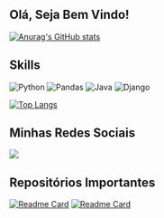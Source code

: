 ## Olá, Seja Bem Vindo!
[![Anurag's GitHub stats](https://github-readme-stats.vercel.app/api?username=antonioscript&show_icons=true&theme=tokyonight)](https://github.com/antonioscript/github-readme-stats)
## Skills
![Python](https://img.shields.io/badge/Python-FFD43B?style=for-the-badge&logo=python&logoColor=blue)
![Pandas](https://img.shields.io/badge/Pandas-2C2D72?style=for-the-badge&logo=pandas&logoColor=white)
![Java](https://img.shields.io/badge/Java-ED8B00?style=for-the-badge&logo=java&logoColor=white)
![Django](https://img.shields.io/badge/Django-092E20?style=for-the-badge&logo=django&logoColor=green)


[![Top Langs](https://github-readme-stats.vercel.app/api/top-langs/?username=antonioscript&layout=compact&theme=tokyonight)](https://github.com/anuraghazra/github-readme-stats)

## Minhas Redes Sociais
[<img src="https://img.shields.io/badge/LinkedIn-0077B5?style=for-the-badge&logo=linkedin&logoColor=white">](https://www.linkedin.com/in/antoniorochadevs/)

## Repositórios Importantes
[![Readme Card](https://github-readme-stats.vercel.app/api/pin/?username=antonioscript&repo=Python&theme=tokyonight)](https://github.com/antonioscript/python)
[![Readme Card](https://github-readme-stats.vercel.app/api/pin/?username=antonioscript&repo=Project_qrcode&theme=tokyonight)](https://github.com/antonioscript/project_qrcode)
